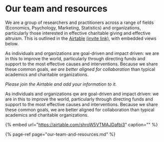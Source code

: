 # Our team and resources

We are a group of researchers and practitioners across a range of fields \(Economics, Psychology, Marketing, Statistics\) and organizations, particularly those interested in effective charitable giving and effective altruism. This is outlined in the [Airtable](https://airtable.com/invite/l?inviteId=invrYLQD6MCwj5tzF&inviteToken=756e551c2eb2be11add77811fa080f3ac80c5adc68b402c5dcbbc4a16684b836&utm_source=email) [\(invite link\)](https://airtable.com/invite/l?inviteId=invrYLQD6MCwj5tzF&inviteToken=756e551c2eb2be11add77811fa080f3ac80c5adc68b402c5dcbbc4a16684b836&utm_source=email), with embedded views below.

As individuals and organizations are goal-driven and impact driven: we are in this to improve the world, particularly through directing funds and support to the most effective causes and interventions. Because we share these common goals, _we are better aligned for collaboration_ than typical academics and charitable organizations.

_Please join the Airtable and add your information to it._

As individuals and organizations qw are goal-driven and impact driven: we are in this to improve the world, particularly through directing funds and support to the most effective causes and interventions. Because we share these common goals, we are better aligned for collaboration than typical academics and charitable organizations.

{% embed url="https://airtable.com/shroW5VTMAJDafbi3" caption="" %}

{% page-ref page="our-team-and-resources.md" %}

